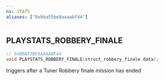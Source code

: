 ```yaml
---
ns: STATS
aliases: ["0xbba55be9aaaabf44"]
---
```

## PLAYSTATS_ROBBERY_FINALE

```c
// 0xBBA55BE9AAAABF44
void PLAYSTATS_ROBBERY_FINALE(struct_robbery_finale data);
```

triggers after a Tuner Robbery finale mission has ended

